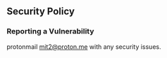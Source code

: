 ## Security Policy

### Reporting a Vulnerability

protonmail [mit2@proton.me](mailto:Mit246@proton.me) with any security issues. 
